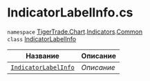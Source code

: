 
# IndicatorLabelInfo.cs
`namespace` [TigerTrade.Chart](../../../../TigerTrade.Chart.md).[Indicators](../../../../TigerTrade.Chart/Indicators.md).[Common](../../../../TigerTrade.Chart/Indicators/Common.md)  
    `class` [IndicatorLabelInfo](../IndicatorLabelInfo.cs.md)

| Название | Описание |
| --- | --- |
| [`IndicatorLabelInfo`](./Методы/IndicatorLabelInfo.md) | *Описание* |
